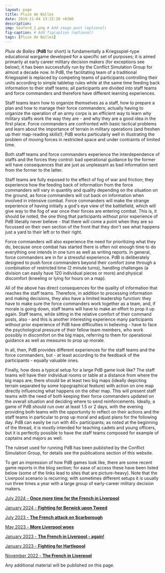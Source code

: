 ```yaml
---
layout: page
title: Pluie de Balles
date: 2019-11-04 13:32:20 +0300
description: 
img: Seaford_1.png # Add image post (optional)
fig-caption: # Add figcaption (optional)
tags: [Pluie de Balles]
---
```

*Pluie de Balles* (**PdB** for short) is fundamentally a Kriegsspiel-type educational wargame developed for a specific set of purposes; it is aimed primarily at early career military decision makers (for exceptions see below); it has been successfully run by the Conflict Simulation Group for almost a decade now. In PdB, the facilitating team of a traditional Kriegsspiel is replaced by competing teams of participants controlling their units according to simple tabletop rules while at the same time feeding back information to their staff teams; all participants are divided into staff teams and force commanders and therefore have different learning experiences.

Staff teams learn how to organize themselves as a staff, how to prepare a plan and how to manage their force commanders; actually having to organize the operation of an army corps is an efficient way to learn why military staffs work the way they are - and why they are a good idea in the first place. Force commanders are confronted with basic tactical problems and learn about the importance of terrain in military operations (and freshen up their map-reading skills!); PdB works particularly well in illustrating the problem of moving forces in restricted space and under contraints of limited time.

Both staff teams and force commanders experience the interdependence of staffs and the forces they control: bad operational guidance by the former will have consequences that are just as unpleasant as bad information sent from the former to the latter.

Staff teams are fully exposed to the effect of fog of war and friction; they experience how the feeding back of information from the force commanders will vary in quantity and quality depending on the situation on the ground, as force commanders will cut back on information when involved in intensive combat. Force commanders will make the strange experience of having initially a god's eye view of the battlefield, which will give way to the fog of war once their forces are entering combat. This is, it should be noted, the one thing that participants without prior experience of PdB literally never believe - that there will come a point when they are so focussed on their own section of the front that they don't see what happens just a yard to their left or to their right.

Force commanders will also experience the need for prioritizing what they do, because once combat has started there is often not enough time to do everything one intends in one turn as well as writing reports. In general, force commanders are in for a stressful experience. PdB is deliberately designed to push force commanders beyond their comfort zone through a combination of restricted time (2 minute turns), handling challenges (a division can easily have 120 individual pieces or more) and physical discomfort (kneeling or lying for hours on a map).

All of the above has direct consequences for the quality of information that reaches the staff teams. Therefore, in addition to processing information and making decisions, they also have a limited leadership function: they have to make sure the force commanders work together as a team, and, if morale is going down, staff teams will have to make an effort to prop it up again. Staff teams, while sitting in the relative comfort of their command posts, also - and this is another interesting experience many participants without prior experience of PdB have difficulties in believing - have to face the psychological pressure of their fellow team members, who work possibly in discomfort on the big maps, referring to them for operational guidance as well as measures to prop up morale.

In all, then, PdB provides different experiences for the staff teams and the force commanders, but - at least according to the feedback of the participants - equally valuable ones.

Finally, how does a typical setup for a large PdB game look like? The staff teams will have their individual rooms or table at a distance from where the big maps are; there should be at least two big maps (ideally depicting terrain separated by some topographical feature) with action on one map directly influencing what happens on the other map. This will present staff teams with the need of both keeping their force commanders updated on the overall situation and deciding where to send reinforcements. Ideally, a game of PdB should run over at least 1.5 or 2 days, with the evening providing both teams with the opportunity to reflect on their actions and the staff teams in particular to prop up moral and adjust plans for the following day. PdB can easily be run with 40+ participants; as noted at the beginning of the thread, it is mostly intended for teaching cadets and young officers, but it is perfectly possible to have the staff teams composed for example of captains and majors as well.

The ruleset used for running PdB has been published by the Conflict Simulation Group, for details see the publications section of this website. 

To get an impression of how PdB games look like, there are some recent game reports in the blog section; for ease of access these have been listed below (some of the links lead to sites that are picture-heavy). Note that the Liverpool scenario is recurring; with sometimes different setups it is usually run three times a year with a large group of early-career military decision makers.

[July 2024 - **Once more time for the French in Liverpool**](https://cosimg.github.io/blog/2024/03/07/drama-in-Liverpool.html)

[January 2024 - **Fighting for Berwick upon Tweed**](https://cosimg.github.io/blog/2024/01/16/terror-on-the-tweed.html)

[July 2023 - **The French attack on Scarborough**](https://cosimg.github.io/blog/2023/07/15/Into-Scarborough!.html)

[May 2023 - **More Liverpool woes**](https://cosimg.github.io/blog/2023/05/12/Liverpool_Again.html)

[January 2023 - **The French in Liverpool - again!**](https://cosimg.github.io/blog/2023/01/28/French-return-to-Liverpool.html)

[January 2023 - **Fighting for Hartlepool**](https://cosimg.github.io/blog/2023/01/28/The-Battle-of-Hartlepool.html)

[November 2022 - **The French in Liverpool**](https://cosimg.github.io/blog/2022/11/15/When-the-French-descended-on-Liverpool.html)

Any additional material will be published on this page.
